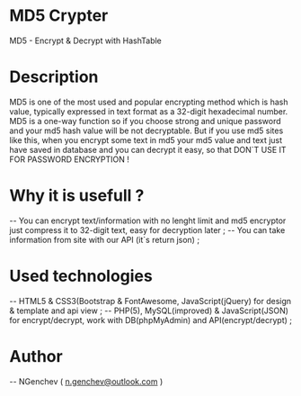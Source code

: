 # MD5 Crypter
MD5 - Encrypt &amp; Decrypt with HashTable

# Description
MD5 is one of the most used and popular encrypting method which is hash value, typically expressed in text format as a 32-digit hexadecimal number. MD5 is a one-way function so if you choose strong and unique password and your md5 hash value will be not decryptable. But if you use md5 sites like this, when you encrypt some text in md5 your md5 value and text just have saved in database and you can decrypt it easy, so that DON`T USE IT FOR PASSWORD ENCRYPTION !

# Why it is usefull ?
-- You can encrypt text/information with no lenght limit and md5 encryptor just compress it to 32-digit text, easy for decryption later ;
-- You can take information from site with our API (it`s return json) ;

# Used technologies
-- HTML5 &amp; CSS3(Bootstrap &amp; FontAwesome, JavaScript(jQuery) for design &amp; template and api view ;
-- PHP(5), MySQL(improved) &amp; JavaScript(JSON) for encrypt/decrypt, work with DB(phpMyAdmin) and API(encrypt/decrypt) ;

# Author
-- NGenchev ( n.genchev@outlook.com )
